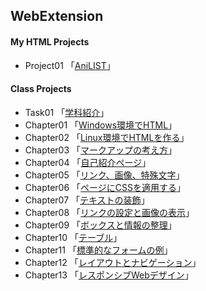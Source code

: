 ## **WebExtension**

#### **My HTML Projects**
- Project01 「[AniLIST](./project01/aniList.html)」

#### **Class Projects**
- Task01 「[学科紹介](WebExtension/task01/index.html)」
- Chapter01 「[Windows環境でHTML](./chapter01/ch01-firsthtml-win.html)」
- Chapter02 「[Linux環境でHTMLを作る](./chapter02/ch02-firsthtml-linux.html)」
- Chapter03 「[マークアップの考え方](./chapter03/ch03-markuptag1.html)」
- Chapter04 「[自己紹介ページ](./chapter04/ch04-markuptag1.html)」
- Chapter05 「[リンク、画像、特殊文字](./chapter05/ch05-markuptag2.html)」
- Chapter06 「[ページにCSSを適用する](./chapter06/index.html)」
- Chapter07 「[テキストの装飾](./chapter07/ch07-fontsytle.html)」  
- Chapter08 「[リンクの設定と画像の表示](./chapter08/ch08-linkimg.html)」
- Chapter09 「[ボックスと情報の整理](./chapter09/ch09-boxcss.html)」
- Chapter10 「[テーブル](./chapter10/ch10-table.html)」
- Chapter11 「[標準的なフォームの例](./chapter11/ch11-form.html)」
- Chapter12 「[レイアウトとナビゲーション](./chapter12/ch12-03/index.html)」
- Chapter13 「[レスポンシブWebデザイン](./chapter13/index.html)」